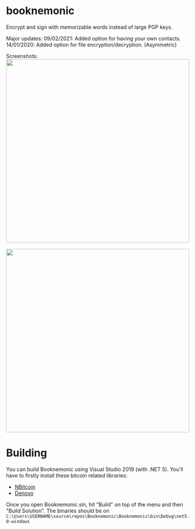 # booknemonic
Encrypt and sign with memorizable words instead of large PGP keys.

Major updates:
09/02/2021: Added option for having your own contacts.
14/01/2020: Added option for file encryption/decryption. (Asymmetric)

Screenshots:</br>
<img width="500" src="https://booknemonic.org/screenshot1.png"></br></br><img width="500" src="https://booknemonic.org/screenshot2.png">

# Building
You can build Booknemonic using Visual Studio 2019 (with .NET 5). You'll have to firstly install these bitcoin related libraries:
<ul>
  <li><a href="https://github.com/MetacoSA/NBitcoin">NBitcoin</a></li>
  <li><a href="https://github.com/Autarkysoft/Denovo">Denovo</a></li>
  </ul>

Once you open Booknemonic.sln, hit "Build" on top of the menu and then "Build Solution".
The binaries should be on ``C:\Users\USERNAME\source\repos\Booknemonic\Booknemonic\bin\Debug\net5.0-windows``
